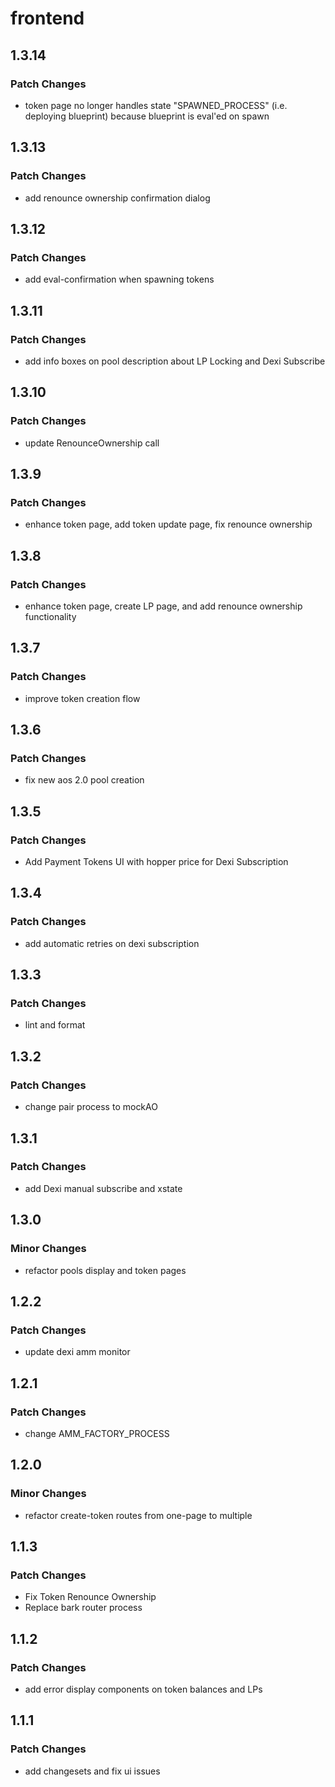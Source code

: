 # frontend

## 1.3.14

### Patch Changes

- token page no longer handles state "SPAWNED_PROCESS" (i.e. deploying blueprint) because blueprint is eval'ed on spawn

## 1.3.13

### Patch Changes

- add renounce ownership confirmation dialog

## 1.3.12

### Patch Changes

- add eval-confirmation when spawning tokens

## 1.3.11

### Patch Changes

- add info boxes on pool description about LP Locking and Dexi Subscribe

## 1.3.10

### Patch Changes

- update RenounceOwnership call

## 1.3.9

### Patch Changes

- enhance token page, add token update page, fix renounce ownership

## 1.3.8

### Patch Changes

- enhance token page, create LP page, and add renounce ownership functionality

## 1.3.7

### Patch Changes

- improve token creation flow

## 1.3.6

### Patch Changes

- fix new aos 2.0 pool creation

## 1.3.5

### Patch Changes

- Add Payment Tokens UI with hopper price for Dexi Subscription

## 1.3.4

### Patch Changes

- add automatic retries on dexi subscription

## 1.3.3

### Patch Changes

- lint and format

## 1.3.2

### Patch Changes

- change pair process to mockAO

## 1.3.1

### Patch Changes

- add Dexi manual subscribe and xstate

## 1.3.0

### Minor Changes

- refactor pools display and token pages

## 1.2.2

### Patch Changes

- update dexi amm monitor

## 1.2.1

### Patch Changes

- change AMM_FACTORY_PROCESS

## 1.2.0

### Minor Changes

- refactor create-token routes from one-page to multiple

## 1.1.3

### Patch Changes

- Fix Token Renounce Ownership
- Replace bark router process

## 1.1.2

### Patch Changes

- add error display components on token balances and LPs

## 1.1.1

### Patch Changes

- add changesets and fix ui issues
